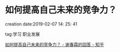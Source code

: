 # 如何提高自己未来的竞争力？ #

creation date:2019-02-07 14: 25: 41

tag:学习 职业发展

[如何提高自己未来的竞争力？ - 谢春霖的回答 - 知乎](https://www.zhihu.com/question/302477829/answer/531877691)

